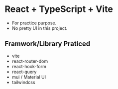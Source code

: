 # React + TypeScript + Vite

- For practice purpose.
- No pretty UI in this project.

## Framwork/Library Praticed

- vite
- react-router-dom
- react-hook-form
- react-query
- mui / Material UI
- tailwindcss
